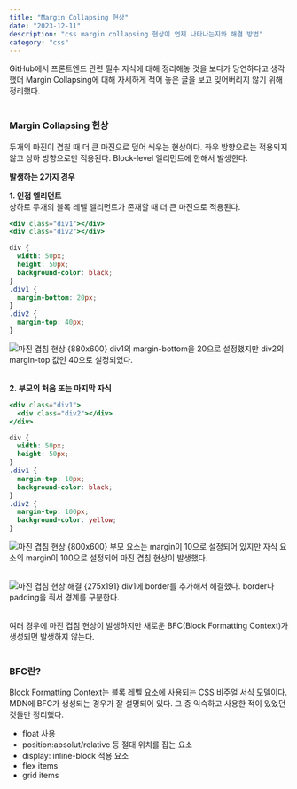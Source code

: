 ```yaml
---
title: "Margin Collapsing 현상"
date: "2023-12-11"
description: "css margin collapsing 현상이 언제 나타나는지와 해결 방법"
category: "css"
---
```


GitHub에서 프론트엔드 관련 필수 지식에 대해 정리해놓 것을 보다가 당연하다고 생각했더 Margin Collapsing에 대해 자세하게 적어 놓은 글을 보고 잊어버리지 않기 위해 정리했다.  
&nbsp;

### Margin Collapsing 현상

두개의 마진이 겹칠 때 더 큰 마진으로 덮어 씌우는 현상이다. 좌우 방향으로는 적용되지 않고 상하 방향으로만 적용된다. Block-level 엘리먼트에 한해서 발생한다.

**발생하는 2가지 경우**

**1. 인접 엘리먼트**  
상하로 두개의 블록 레벨 엘리먼트가 존재할 때 더 큰 마진으로 적용된다.

```jsx
<div class="div1"></div>
<div class="div2"></div>
```

```css
div {
  width: 50px;
  height: 50px;
  background-color: black;
}
.div1 {
  margin-bottom: 20px;
}
.div2 {
  margin-top: 40px;
}
```

![마진 겹침 현상 {880x600}](https://github.com/somin00/somin-blog/assets/61578822/10ca0b72-b36e-49dc-8c0a-90e7670e27ad)
div1의 margin-bottom을 20으로 설정했지만 div2의 margin-top 값인 40으로 설정되었다.  
&nbsp;

**2. 부모의 처음 또는 마지막 자식**

```jsx
<div class="div1">
  <div class="div2"></div>
</div>
```

```css
div {
  width: 50px;
  height: 50px;
}
.div1 {
  margin-top: 10px;
  background-color: black;
}
.div2 {
  margin-top: 100px;
  background-color: yellow;
}
```

![마진 겹침 현상 {800x600}](https://github.com/somin00/somin-blog/assets/61578822/503848cd-5c97-48ab-915c-0869f2c3b70f)
부모 요소는 margin이 10으로 설정되어 있지만 자식 요소의 margin이 100으로 설정되어 마진 겹침 현상이 발생했다.  
&nbsp;

![마진 겹침 현상 해결 {275x191}](https://github.com/somin00/somin-blog/assets/61578822/141f2f5a-290f-4685-83fd-ab1203521556)
div1에 border를 추가해서 해결했다. border나 padding을 줘서 경계를 구분한다.  
&nbsp;

여러 경우에 마진 겹침 현상이 발생하지만 새로운 BFC(Block Formatting Context)가 생성되면 발생하지 않는다.  
&nbsp;

### BFC란?

Block Formatting Context는 블록 레벨 요소에 사용되는 CSS 비주얼 서식 모델이다.
MDN에 BFC가 생성되는 경우가 잘 설명되어 있다. 그 중 익숙하고 사용한 적이 있었던 것들만 정리했다.

- float 사용
- position:absolut/relative 등 절대 위치를 잡는 요소
- display: inline-block 적용 요소
- flex items
- grid items
